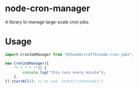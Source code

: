 # node-cron-manager
A library to manage large-scale cron jobs.

# Usage

```js
import CronJobManager from "@thundercraft5/node-cron-jobs";

new CronJobManager({
	"* * * * *"() {
		console.log("this runs every minute");
	},
}).startAll(); // or use .start("<interval>")
```
